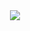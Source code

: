 <div align="center">
  <a href="https://discord.com/users/836655208851046510">
    <img src="https://lanyard.cnrad.dev/api/836655208851046510?borderRadius=15px&animated=true">
  </a>
</div>
